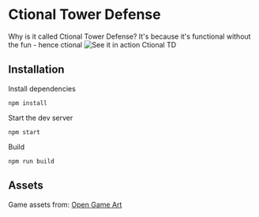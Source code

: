 # Ctional Tower Defense
Why is it called Ctional Tower Defense? It's because it's functional without the fun - hence ctional
![See it in action Ctional TD](https://i.imgur.com/z567vv3.png)

## Installation
Install dependencies
```
npm install
```
Start the dev server
```
npm start
```

Build
```
npm run build
```

## Assets
Game assets from: [Open Game Art](https://opengameart.org/)

